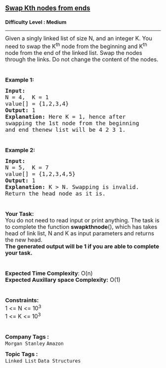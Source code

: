 <h2><a href="https://practice.geeksforgeeks.org/problems/swap-kth-node-from-beginning-and-kth-node-from-end-in-a-singly-linked-list/1?page=3&category[]=Linked%20List&sortBy=submissions">Swap Kth nodes from ends</a></h2><h3>Difficulty Level : Medium</h3><hr><div class="problems_problem_content__Xm_eO"><p><span style="font-size:18px">Given a singly linked list of size N, and an integer K.&nbsp;You need to swap the K<sup>th</sup>&nbsp;node from the beginning and K<sup>th</sup> node from the end of the linked list. Swap the nodes through the links. Do&nbsp;not change&nbsp;the content of the nodes.</span></p>

<p>&nbsp;</p>

<p><span style="font-size:18px"><strong>Example 1:</strong></span></p>

<pre><span style="font-size:18px"><strong>Input:
</strong>N = 4,  K = 1
value[] = {1,2,3,4}
<strong>Output: </strong>1<strong>
Explanation: </strong>Here K = 1, hence after
swapping the 1st node from the beginning
and end thenew list will be 4 2 3 1.</span>
</pre>

<p>&nbsp;</p>

<p><span style="font-size:18px"><strong>Example 2:</strong></span></p>

<pre><span style="font-size:18px"><strong>Input:
</strong>N = 5,  K = 7
value[] = {1,2,3,4,5}
<strong>Output: </strong>1<strong>
Explanation: </strong>K &gt; N. Swapping is invalid. 
Return the head node as it is.</span>
</pre>

<p>&nbsp;</p>

<p><span style="font-size:18px"><strong>Your Task:</strong>&nbsp;<br>
You do not need to read input or print anything. The task is to complete the function&nbsp;<strong>swapkthnode</strong>(), which has takes head of link list, N and K as input parameters<strong>&nbsp;</strong>and&nbsp;returns the&nbsp;new head.<br>
<strong>The generated output will be 1 if you are able to complete your task.&nbsp;</strong></span></p>

<p>&nbsp;</p>

<p><span style="font-size:18px"><strong>Expected Time Complexity</strong>: O(n)<br>
<strong>Expected Auxillary space Complexity:</strong> O(1)</span></p>

<p>&nbsp;</p>

<p><span style="font-size:18px"><strong>Constraints:</strong></span><br>
<span style="font-size:18px">1 &lt;= N &lt;= 10<sup>3</sup></span><br>
<span style="font-size:18px">1 &lt;= K &lt;= 10<sup>3</sup></span></p>

<p>&nbsp;</p>
</div><p><span style=font-size:18px><strong>Company Tags : </strong><br><code>Morgan Stanley</code>&nbsp;<code>Amazon</code>&nbsp;<br><p><span style=font-size:18px><strong>Topic Tags : </strong><br><code>Linked List</code>&nbsp;<code>Data Structures</code>&nbsp;